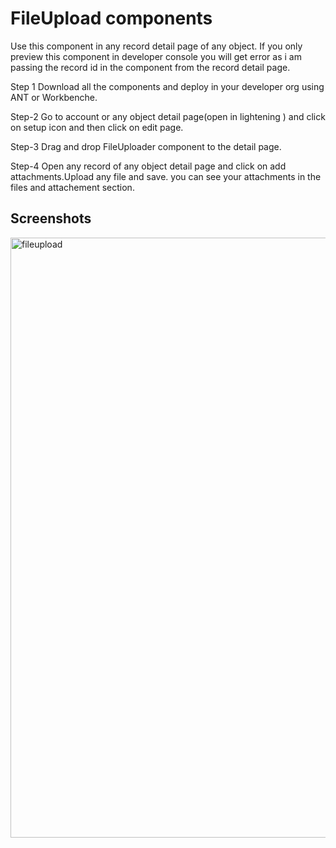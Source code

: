 # FileUpload components
Use this component in any record detail page of any object.
If you only preview this component in developer console you will get error as i am passing the record id in the component 
from the record detail page.

Step 1
Download all the components and deploy in your developer org using ANT or Workbenche.

Step-2
Go to account or any object detail page(open in lightening ) and click on setup icon and then click on edit page.

Step-3
Drag and drop FileUploader component to the detail page.

Step-4
Open any record of any object detail page and click on add attachments.Upload any file and save.
you can see your attachments in the files and attachement section.

## Screenshots
<img width="960" alt="fileupload" src="https://user-images.githubusercontent.com/18612751/31324072-4462cbee-accc-11e7-8d75-83f67054f62f.PNG">



